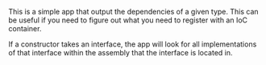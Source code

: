 ﻿This is a simple app that output the dependencies of a given type. This can be useful if you need to figure out what you need to register with an IoC container.

If a constructor takes an interface, the app will look for all implementations of that interface within the assembly that the interface is located in.